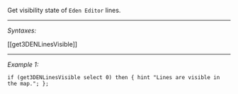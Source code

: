 Get visibility state of `Eden Editor` lines.


---
*Syntaxes:*

[[get3DENLinesVisible]]

---
*Example 1:*

```sqf
if (get3DENLinesVisible select 0) then { hint "Lines are visible in the map."; };
```